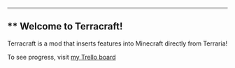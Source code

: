 -------------------------------
** Welcome to Terracraft!
-------------------------------

Terracraft is a mod that inserts features into Minecraft directly from Terraria!

To see progress, visit [my Trello board](https://trello.com/b/HQ1gOyXJ/terracraftia)
